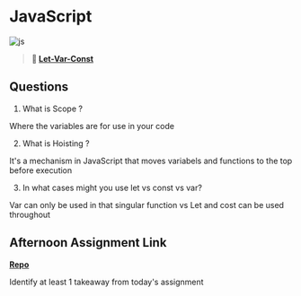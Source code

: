 # JavaScript

![js](https://bcw.blob.core.windows.net/public/img/courses/js.gif)

> **📖 [Let-Var-Const](https://codeworksacademy.com/fs-student-guide/resources/wk2/01-Let-Var-Const)**

## Questions

1. What is Scope ?

Where the variables are for use in your code

2. What is Hoisting ?

It's a mechanism in JavaScript that moves variabels and functions to the top before execution

3. In what cases might you use let vs const vs var?

Var can only be used in that singular function vs Let and cost can be used throughout

## Afternoon Assignment Link

**[Repo](https://github.com/zaneljensen/<ASSIGNMENT_REPO>)**

Identify at least 1 takeaway from today's assignment
